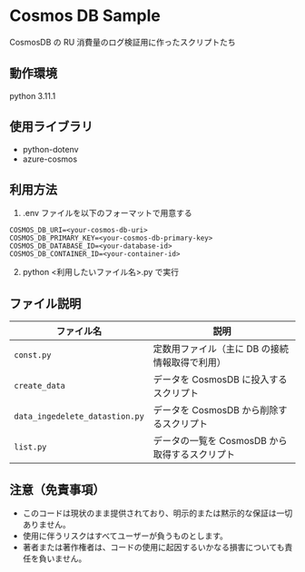 # Cosmos DB Sample

CosmosDB の RU 消費量のログ検証用に作ったスクリプトたち

## 動作環境

python 3.11.1

## 使用ライブラリ

- python-dotenv
- azure-cosmos

## 利用方法

1. .env ファイルを以下のフォーマットで用意する

```
COSMOS_DB_URI=<your-cosmos-db-uri>
COSMOS_DB_PRIMARY_KEY=<your-cosmos-db-primary-key>
COSMOS_DB_DATABASE_ID=<your-database-id>
COSMOS_DB_CONTAINER_ID=<your-container-id>
```

2. python <利用したいファイル名>.py で実行

## ファイル説明

| ファイル名                     | 説明                                           |
| ------------------------------ | ---------------------------------------------- |
| `const.py`                     | 定数用ファイル（主に DB の接続情報取得で利用） |
| `create_data`                  | データを CosmosDB に投入するスクリプト         |
| `data_ingedelete_datastion.py` | データを CosmosDB から削除するスクリプト       |
| `list.py`                      | データの一覧を CosmosDB から取得するスクリプト |

## 注意（免責事項）

- このコードは現状のまま提供されており、明示的または黙示的な保証は一切ありません。
- 使用に伴うリスクはすべてユーザーが負うものとします。
- 著者または著作権者は、コードの使用に起因するいかなる損害についても責任を負いません。
